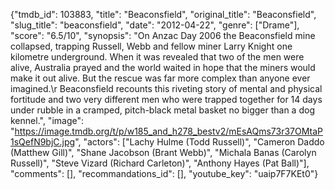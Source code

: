 {"tmdb_id": 103883, "title": "Beaconsfield", "original_title": "Beaconsfield", "slug_title": "beaconsfield", "date": "2012-04-22", "genre": ["Drame"], "score": "6.5/10", "synopsis": "On Anzac Day 2006 the Beaconsfield mine collapsed, trapping Russell, Webb and fellow miner Larry Knight one kilometre underground. When it was revealed that two of the men were alive, Australia prayed and the world waited in hope that the miners would make it out alive. But the rescue was far more complex than anyone ever imagined.\r Beaconsfield recounts this riveting story of mental and physical fortitude and two very different men who were trapped together for 14 days under rubble in a cramped, pitch-black metal basket no bigger than a dog kennel.", "image": "https://image.tmdb.org/t/p/w185_and_h278_bestv2/mEsAQms73r37OMtaP1sQefN9bjC.jpg", "actors": ["Lachy Hulme (Todd Russell)", "Cameron Daddo (Matthew Gill)", "Shane Jacobson (Brant Webb)", "Michala Banas (Carolyn Russell)", "Steve Vizard (Richard Carleton)", "Anthony Hayes (Pat Ball)"], "comments": [], "recommandations_id": [], "youtube_key": "uaip7F7KEt0"}